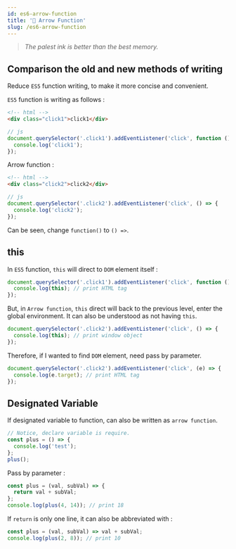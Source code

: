 ```yaml
---
id: es6-arrow-function
title: '📜 Arrow Function'
slug: /es6-arrow-function
---
```


> _The palest ink is better than the best memory._

## Comparison the old and new methods of writing

Reduce `ES5` function writing, to make it more concise and convenient.

`ES5` function is writing as follows :

```html
<!-- html -->
<div class="click1">click1</div>
```

```javascript
// js
document.querySelector('.click1').addEventListener('click', function () {
  console.log('click1');
});
```

Arrow function :

```html
<!-- html -->
<div class="click2">click2</div>
```

```javascript
// js
document.querySelector('.click2').addEventListener('click', () => {
  console.log('click2');
});
```

Can be seen, change `function()` to `() =>`.

## this

In `ES5` function, `this` will direct to `DOM` element itself :

```javascript
document.querySelector('.click1').addEventListener('click', function () {
  console.log(this); // print HTML tag
});
```

But, in `Arrow function`, `this` direct will back to the previous level, enter the global environment. It can also be understood as not having `this`.

```javascript
document.querySelector('.click2').addEventListener('click', () => {
  console.log(this); // print window object
});
```

Therefore, if I wanted to find `DOM` element, need pass by parameter.

```javascript
document.querySelector('.click2').addEventListener('click', (e) => {
  console.log(e.target); // print HTML tag
});
```

## Designated Variable

If designated variable to function, can also be written as `arrow function`.

```javascript
// Notice, declare variable is require.
const plus = () => {
  console.log('test');
};
plus();
```

Pass by parameter :

```javascript
const plus = (val, subVal) => {
  return val + subVal;
};
console.log(plus(4, 14)); // print 18
```

If `return` is only one line, it can also be abbreviated with :

```javascript
const plus = (val, subVal) => val + subVal;
console.log(plus(2, 8)); // print 10
```
